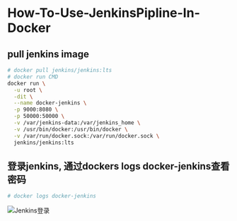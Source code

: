 # How-To-Use-JenkinsPipline-In-Docker
## pull jenkins image
```sh
# docker pull jenkins/jenkins:lts
# docker run CMD
docker run \
  -u root \
  -dit \
  --name docker-jenkins \
  -p 9000:8080 \
  -p 50000:50000 \
  -v /var/jenkins-data:/var/jenkins_home \
  -v /usr/bin/docker:/usr/bin/docker \
  -v /var/run/docker.sock:/var/run/docker.sock \
  jenkins/jenkins:lts
```

## 登录jenkins, 通过dockers logs docker-jenkins查看密码
```sh
# docker logs docker-jenkins
```
![Jenkins登录](https://www.jenkins.io/doc/book/resources/tutorials/setup-jenkins-01-unlock-jenkins-page.jpg) 
